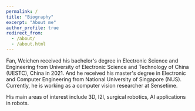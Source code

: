 ```yaml
---
permalink: /
title: "Biography"
excerpt: "About me"
author_profile: true
redirect_from: 
  - /about/
  - /about.html
---
```


Fan, Weichen received his bachelor's degree in Electronic Science and Engineering from University of Electronic Science and Technology of China (UESTC), China in 2021. And he received his master's degree in Electronic and Computer Engineering from National University of Singapore (NUS). Currently, he is working as a computer vision researcher at Sensetime.

His main areas of interest include 3D, I2I, surgical robotics, AI applications in robots.

